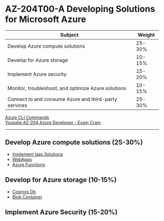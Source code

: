 # AZ-204T00-A Developing Solutions for Microsoft Azure

| Subject | Weight |
|---------|--------|
| Develop Azure compute solutions| 25-30% | 
| Develop for Azure storage     | 10-15% |
| Implement Azure security      | 15-20% |
| Monitor, troubleshoot, and optimize Azure solutions | 10-15% |
| Connect to and consume Azure and third-party services| 25-30% | 

[Azure CLI Commands](./commands/AzureCli) <br>
<a href="https://www.youtube.com/watch?v=-lf83pxEubs&t=5907s">Youtube AZ-204 Azure Developer - Exam Cram </a>
_____
## Develop Azure compute solutions (25-30%)
* [Implement Iaas Solutions](./ImplementIaasSolutions.md) 
* [WebApps](./WebApps.md) 
* [Azure Functions](./AzureFunctions.md) 

## Develop for Azure storage (10-15%)
* [Cosmos Db](./CosmosDb.md) 
* [Blob Container](./BlobContainer.md)

## Implement Azure Security (15-20%)
